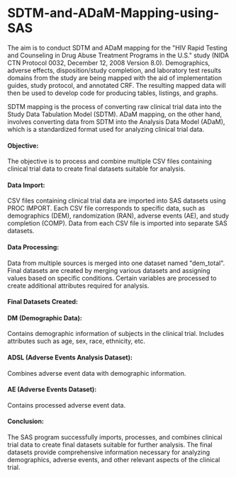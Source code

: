 # SDTM-and-ADaM-Mapping-using-SAS

The aim is to conduct SDTM and ADaM mapping for the "HIV Rapid Testing and Counseling in Drug Abuse Treatment Programs in the U.S." study (NIDA CTN Protocol 0032, December 12, 2008 Version 8.0). Demographics, adverse effects, disposition/study completion, and laboratory test results domains from the study are being mapped with the aid of implementation guides, study protocol, and annotated CRF. The resulting mapped data will then be used to develop code for producing tables, listings, and graphs.

SDTM mapping is the process of converting raw clinical trial data into the Study Data Tabulation Model (SDTM). ADaM mapping, on the other hand, involves converting data from SDTM into the Analysis Data Model (ADaM), which is a standardized format used for analyzing clinical trial data.

#### Objective: 

The objective is to process and combine multiple CSV files containing clinical trial data to create final datasets suitable for analysis.

#### Data Import:

CSV files containing clinical trial data are imported into SAS datasets using PROC IMPORT.
Each CSV file corresponds to specific data, such as demographics (DEM), randomization (RAN), adverse events (AE), and study completion (COMP).
Data from each CSV file is imported into separate SAS datasets.

#### Data Processing:

Data from multiple sources is merged into one dataset named "dem_total".
Final datasets are created by merging various datasets and assigning values based on specific conditions.
Certain variables are processed to create additional attributes required for analysis.


#### Final Datasets Created:

#### DM (Demographic Data):

Contains demographic information of subjects in the clinical trial.
Includes attributes such as age, sex, race, ethnicity, etc.

#### ADSL (Adverse Events Analysis Dataset):

Combines adverse event data with demographic information.

#### AE (Adverse Events Dataset):

Contains processed adverse event data.


#### Conclusion:

The SAS program successfully imports, processes, and combines clinical trial data to create final datasets suitable for further analysis.
The final datasets provide comprehensive information necessary for analyzing demographics, adverse events, and other relevant aspects of the clinical trial.
